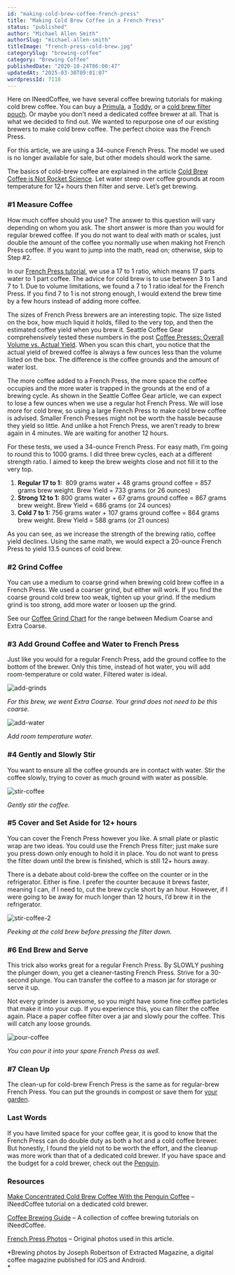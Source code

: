 ```yaml
---
id: "making-cold-brew-coffee-french-press"
title: "Making Cold Brew Coffee in a French Press"
status: "published"
author: "Michael Allen Smith"
authorSlug: "michael-allen-smith"
titleImage: "french-press-cold-brew.jpg"
categorySlug: "brewing-coffee"
category: "Brewing Coffee"
publishedDate: "2020-10-24T06:00:47"
updatedAt: "2025-03-30T09:01:07"
wordpressId: 7118
---
```


Here on INeedCoffee, we have several coffee brewing tutorials for making cold brew coffee. You can buy a [Primula](http://ineedcoffee.com/making-cold-brew-coffee-with-the-primula-coffee-maker/), a [Toddy](http://ineedcoffee.com/cold-brew-coffee-with-the-toddy-coffee-maker/), or a [cold brew filter pouch](http://ineedcoffee.com/cold-brew-coffee-is-not-rocket-science/). Or maybe you don’t need a dedicated coffee brewer at all. That is what we decided to find out. We wanted to repurpose one of our existing brewers to make cold brew coffee. The perfect choice was the French Press.

For this article, we are using a 34-ounce French Press. The model we used is no longer available for sale, but other models should work the same.

The basics of cold-brew coffee are explained in the article [Cold Brew Coffee is Not Rocket Science](http://ineedcoffee.com/cold-brew-coffee-is-not-rocket-science/). Let water steep over coffee grounds at room temperature for 12+ hours then filter and serve. Let’s get brewing.

### #1 Measure Coffee

How much coffee should you use? The answer to this question will vary depending on whom you ask. The short answer is more than you would for regular brewed coffee. If you do not want to deal with math or scales, just double the amount of the coffee you normally use when making hot French Press coffee. If you want to jump into the math, read on; otherwise, skip to Step #2.

In our [French Press tutorial](http://ineedcoffee.com/press-pot-tutorial/), we use a 17 to 1 ratio, which means 17 parts water to 1 part coffee. The advice for cold brew is to use between 3 to 1 and 7 to 1. Due to volume limitations, we found a 7 to 1 ratio ideal for the French Press. If you find 7 to 1 is not strong enough, I would extend the brew time by a few hours instead of adding more coffee.

The sizes of French Press brewers are an interesting topic. The size listed on the box, how much liquid it holds, filled to the very top, and then the estimated coffee yield when you brew it. Seattle Coffee Gear comprehensively tested these numbers in the post [Coffee Presses: Overall Volume vs. Actual Yield](https://web.archive.org/web/20131215050955/http://www.seattlecoffeegear.com:80/learn/coffee-101/articles/coffee-press-yields). When you scan this chart, you notice that the actual yield of brewed coffee is always a few ounces less than the volume listed on the box. The difference is the coffee grounds and the amount of water lost.

The more coffee added to a French Press, the more space the coffee occupies and the more water is trapped in the grounds at the end of a brewing cycle. As shown in the Seattle Coffee Gear article, we can expect to lose a few ounces when we use a regular hot French Press. We will lose more for cold brew, so using a large French Press to make cold brew coffee is advised. Smaller French Presses might not be worth the hassle because they yield so little. And unlike a hot French Press, we aren’t ready to brew again in 4 minutes. We are waiting for another 12 hours.

For these tests, we used a 34-ounce French Press. For easy math, I’m going to round this to 1000 grams. I did three brew cycles, each at a different strength ratio. I aimed to keep the brew weights close and not fill it to the very top.

1.  **Regular 17 to 1:**  809 grams water + 48 grams ground coffee = 857 grams brew weight. Brew Yield = 733 grams (or 26 ounces)
2.  **Strong 12 to 1:** 800 grams water + 67 grams ground coffee = 867 grams brew weight. Brew Yield = 686 grams (or 24 ounces)
3.  **Cold 7 to 1:** 756 grams water + 107 grams ground coffee = 864 grams brew weight. Brew Yield = 588 grams (or 21 ounces)

As you can see, as we increase the strength of the brewing ratio, coffee yield declines. Using the same math, we would expect a 20-ounce French Press to yield 13.5 ounces of cold brew.

### #2 Grind Coffee

You can use a medium to coarse grind when brewing cold brew coffee in a French Press. We used a coarser grind, but either will work. If you find the coarse ground cold brew too weak, tighten up your grind. If the medium grind is too strong, add more water or loosen up the grind.

See our [Coffee Grind Chart](http://ineedcoffee.com/coffee-grind-chart/) for the range between Medium Coarse and Extra Coarse.

### #3 Add Ground Coffee and Water to French Press

Just like you would for a regular French Press, add the ground coffee to the bottom of the brewer. Only this time, instead of hot water, you will add room-temperature or cold water. Filtered water is ideal.

![add-grinds](add-grinds.jpg)

*For this brew, we went Extra Coarse. Your grind does not need to be this coarse.* 

![add-water](add-water.jpg)

*Add room temperature water.*

### #4 Gently and Slowly Stir

You want to ensure all the coffee grounds are in contact with water. Stir the coffee slowly, trying to cover as much ground with water as possible.

![stir-coffee](stir-coffee.jpg)

*Gently stir the coffee.*

### #5 Cover and Set Aside for 12+ hours

You can cover the French Press however you like. A small plate or plastic wrap are two ideas. You could use the French Press filter; just make sure you press down only enough to hold it in place. You do not want to press the filter down until the brew is finished, which is still 12+ hours away.

There is a debate about cold-brew the coffee on the counter or in the refrigerator. Either is fine. I prefer the counter because it brews faster, meaning I can, if I need to, cut the brew cycle short by an hour. However, if I were going to be away for much longer than 12 hours, I’d brew it in the refrigerator.

![stir-coffee-2](stir-coffee-2.jpg)

*Peeking at the cold brew before pressing the filter down.* 

### #6 End Brew and Serve

This trick also works great for a regular French Press. By SLOWLY pushing the plunger down, you get a cleaner-tasting French Press. Strive for a 30-second plunge. You can transfer the coffee to a mason jar for storage or serve it up.

Not every grinder is awesome, so you might have some fine coffee particles that make it into your cup. If you experience this, you can filter the coffee again. Place a paper coffee filter over a jar and slowly pour the coffee. This will catch any loose grounds.

![pour-coffee](pour-coffee.jpg)

*You can pour it into your spare French Press as well.* 

### #7 Clean Up

The clean-up for cold-brew French Press is the same as for regular-brew French Press. You can put the grounds in compost or save them for [your garden](http://ineedcoffee.com/top-3-ways-to-re-use-your-coffee-grounds/).

### Last Words

If you have limited space for your coffee gear, it is good to know that the French Press can do double duty as both a hot and a cold coffee brewer. But honestly, I found the yield not to be worth the effort, and the cleanup was more work than that of a dedicated cold brewer. If you have space and the budget for a cold brewer, check out the [Penguin](http://ineedcoffee.com/make-concentrated-cold-brew-coffee-with-the-penguin-coffee/).

### Resources

[Make Concentrated Cold Brew Coffee With the Penguin Coffee](http://ineedcoffee.com/make-concentrated-cold-brew-coffee-with-the-penguin-coffee/) – INeedCoffee tutorial on a dedicated cold brewer.

[Coffee Brewing Guide](http://ineedcoffee.com/coffee-brewing-guide/) – A collection of coffee brewing tutorials on INeedCoffee.

[French Press Photos](https://www.flickr.com/photos/122258503@N04/albums/72157667724991381/with/26525308030/) – Original photos used in this article.

*Brewing photos by Joseph Robertson of Extracted Magazine, a digital coffee magazine published for iOS and Android.  
*
